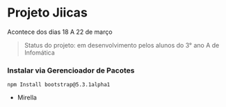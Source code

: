 # Projeto Jiicas
Acontece dos dias 18 A 22 de março 
> Status do projeto: em desenvolvimento pelos alunos do 3° ano A de Infomática
### Instalar via Gerencioador de Pacotes 
```
npm Install bootstrap@5.3.1alpha1
```
* Mirella
